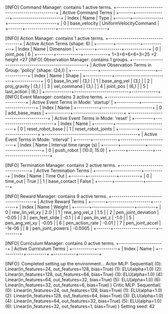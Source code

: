 [INFO] Command Manager:  <CommandManager> contains 1 active terms.
+------------------------------------------------+
|              Active Command Terms              |
+-------+---------------+------------------------+
| Index | Name          |          Type          |
+-------+---------------+------------------------+
|   0   | base_velocity | UniformVelocityCommand |
+-------+---------------+------------------------+

[INFO] Action Manager:  <ActionManager> contains 1 active terms.
+----------------------------------+
|  Active Action Terms (shape: 6)  |
+--------+------------+------------+
| Index  | Name       |  Dimension |
+--------+------------+------------+
|   0    | joint_pos  |          6 |
+--------+------------+------------+
1+3+6+6+6+3=25 +2 height =27
[INFO] Observation Manager: <ObservationManager> contains 1 groups.
+-------------------------------------------------------+
| Active Observation Terms in Group: 'policy' (shape: (24,)) |
+-------------+---------------------------+-------------+
|    Index    | Name                      |    Shape    |
+-------------+---------------------------+-------------+
|      0      | base_lin_vel              |     (3,)    |
|      1      | base_ang_vel              |     (3,)    |
|      2      | proj_gravity              |     (3,)    |
|      3      | vel_command               |     (3,)    |
|      4      | joint_pos                 |     (6,)    |
|      5      | last_action               |     (6,)    |
+-------------+---------------------------+-------------+
[INFO] Event Manager:  <EventManager> contains 3 active terms.
+-------------------------------------+
| Active Event Terms in Mode: 'startup' |
+-----------+-------------------------+
|   Index   | Name                    |
+-----------+-------------------------+
|     0     | add_base_mass           |
+-----------+-------------------------+
+-------------------------------------+
| Active Event Terms in Mode: 'reset' |
+---------+---------------------------+
|  Index  | Name                      |
+---------+---------------------------+
|    0    | reset_robot_base          |
|    1    | reset_robot_joints        |
+---------+---------------------------+
+----------------------------------------------+
|    Active Event Terms in Mode: 'interval'    |
+-------+------------+-------------------------+
| Index | Name       | Interval time range (s) |
+-------+------------+-------------------------+
|   0   | push_robot |       (10.0, 15.0)      |
+-------+------------+-------------------------+

[INFO] Termination Manager:  <TerminationManager> contains 2 active terms.
+---------------------------------+
|     Active Termination Terms    |
+-------+--------------+----------+
| Index | Name         | Time Out |
+-------+--------------+----------+
|   0   | time_out     |   True   |
|   1   | base_contact |  False   |
+-------+--------------+----------+

[INFO] Reward Manager:  <RewardManager> contains 9 active terms.
+---------------------------------------+
|          Active Reward Terms          |
+-------+---------------------+---------+
| Index | Name                |  Weight |
+-------+---------------------+---------+
|   0   | rew_lin_vel_xy      |     2.0 |
|   1   | rew_ang_vel_z       |     1.5 |
|   2   | pen_joint_deviation |   -0.05 |
|   3   | pen_feet_slide      |    -0.1 |
|   4   | pen_lin_vel_z       |    -1.0 |
|   5   | pen_ang_vel_xy      |   -0.05 |
|   6   | pen_action_rate     |   -0.01 |
|   7   | pen_joint_accel     |  -1e-06 |
|   8   | pen_joint_powers    | -0.0005 |
+-------+---------------------+---------+

[INFO] Curriculum Manager:  <CurriculumManager> contains 0 active terms.
+----------------------+
| Active Curriculum Terms |
+-----------+----------+
|   Index   | Name     |
+-----------+----------+
+-----------+----------+

[INFO]: Completed setting up the environment...
Actor MLP: Sequential(
  (0): Linear(in_features=24, out_features=128, bias=True)
  (1): ELU(alpha=1.0)
  (2): Linear(in_features=128, out_features=64, bias=True)
  (3): ELU(alpha=1.0)
  (4): Linear(in_features=64, out_features=32, bias=True)
  (5): ELU(alpha=1.0)
  (6): Linear(in_features=32, out_features=6, bias=True)
)
Critic MLP: Sequential(
  (0): Linear(in_features=24, out_features=128, bias=True)
  (1): ELU(alpha=1.0)
  (2): Linear(in_features=128, out_features=64, bias=True)
  (3): ELU(alpha=1.0)
  (4): Linear(in_features=64, out_features=32, bias=True)
  (5): ELU(alpha=1.0)
  (6): Linear(in_features=32, out_features=1, bias=True)
)
Setting seed: 42
